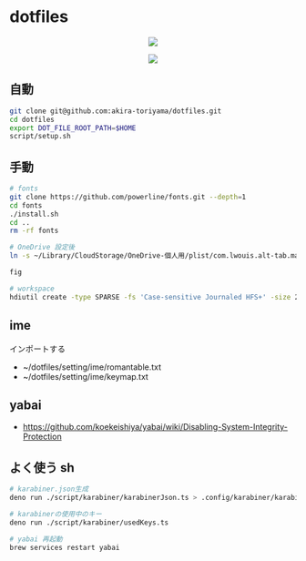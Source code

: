 # dotfiles

<p align="center">
  <a href="https://github.com/akira-toriyama/dotfiles">
    <img src="https://user-images.githubusercontent.com/92862731/166393194-1c4a4338-ae35-4dee-bd0f-7fce2f7f01dd.png"/>
  </a>
</p>

<p align="center">
  <a href="https://github.com/akira-toriyama/dotfiles/actions/workflows/macos.yml">
    <img src="https://github.com/akira-toriyama/dotfiles/actions/workflows/macos.yml/badge.svg"/>
  </a>
</p>

## 自動

```bash
git clone git@github.com:akira-toriyama/dotfiles.git
cd dotfiles
export DOT_FILE_ROOT_PATH=$HOME
script/setup.sh
```

## 手動

```bash
# fonts
git clone https://github.com/powerline/fonts.git --depth=1
cd fonts
./install.sh
cd ..
rm -rf fonts
```

```bash
# OneDrive 設定後
ln -s ~/Library/CloudStorage/OneDrive-個人用/plist/com.lwouis.alt-tab.macos.plist ~/Library/Preferences/com.lwouis.alt-tab-macos.plist
```

```bash
fig
```

```bash
# workspace
hdiutil create -type SPARSE -fs 'Case-sensitive Journaled HFS+' -size 256g -volname workspace ~/Documents/workspace.dmg.sparseimage
```

## ime

インポートする

- ~/dotfiles/setting/ime/romantable.txt
- ~/dotfiles/setting/ime/keymap.txt

## yabai

- https://github.com/koekeishiya/yabai/wiki/Disabling-System-Integrity-Protection

## よく使う sh

```bash
# karabiner.json生成
deno run ./script/karabiner/karabinerJson.ts > .config/karabiner/karabiner.json

# karabinerの使用中のキー
deno run ./script/karabiner/usedKeys.ts 

# yabai 再起動
brew services restart yabai
```
